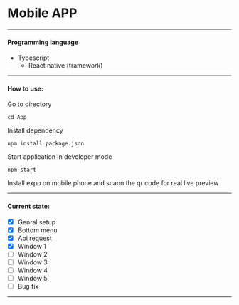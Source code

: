 # Mobile APP

---
#### Programming language
- Typescript
    - React native (framework)
    
---
#### How to use:
Go to directory
```
cd App
```

Install dependency
```
npm install package.json
```


Start application in developer mode
```
npm start
```

Install expo on mobile phone and scann the qr code for real live preview

---

#### Current state:
 - [X] Genral setup
 - [X] Bottom menu
 - [X] Api request
 - [X] Window 1
 - [ ] Window 2
 - [ ] Window 3
 - [ ] Window 4
 - [ ] Window 5
 - [ ] Bug fix

----